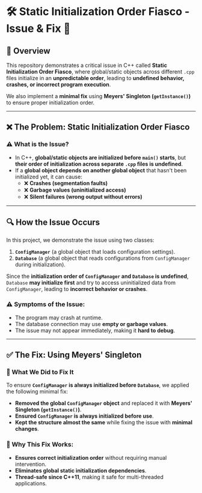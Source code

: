 # 🛠️ Static Initialization Order Fiasco - Issue & Fix 🚀

## 📌 Overview
This repository demonstrates a critical issue in C++ called **Static Initialization Order Fiasco**, where global/static objects across different `.cpp` files initialize in an **unpredictable order**, leading to **undefined behavior, crashes, or incorrect program execution**.

We also implement a **minimal fix** using **Meyers' Singleton (`getInstance()`)** to ensure proper initialization order.

---

## ❌ The Problem: Static Initialization Order Fiasco

### ⚠️ What is the Issue?
- In C++, **global/static objects are initialized before `main()` starts**, but **their order of initialization across separate `.cpp` files is undefined**.
- If a **global object depends on another global object** that hasn't been initialized yet, it can cause:
  - ❌ **Crashes (segmentation faults)**
  - ❌ **Garbage values (uninitialized access)**
  - ❌ **Silent failures (wrong output without errors)**

---

## 🔍 How the Issue Occurs
In this project, we demonstrate the issue using two classes:
1. **`ConfigManager`** (a global object that loads configuration settings).
2. **`Database`** (a global object that reads configurations from `ConfigManager` during initialization).

Since the **initialization order of `ConfigManager` and `Database` is undefined**, `Database` **may initialize first** and try to access uninitialized data from `ConfigManager`, leading to **incorrect behavior or crashes**.

### ⚠️ Symptoms of the Issue:
- The program may crash at runtime.
- The database connection may use **empty or garbage values**.
- The issue may not appear immediately, making it **hard to debug**.

---

## ✅ The Fix: Using Meyers' Singleton

### 🔹 What We Did to Fix It
To ensure **`ConfigManager` is always initialized before `Database`**, we applied the following minimal fix:
- **Removed the global `ConfigManager` object** and replaced it with **Meyers' Singleton (`getInstance()`)**.
- **Ensured `ConfigManager` is always initialized before use**.
- **Kept the structure almost the same** while fixing the issue with **minimal changes**.

### 🔹 Why This Fix Works:
- **Ensures correct initialization order** without requiring manual intervention.
- **Eliminates global static initialization dependencies**.
- **Thread-safe since C++11**, making it safe for multi-threaded applications.

